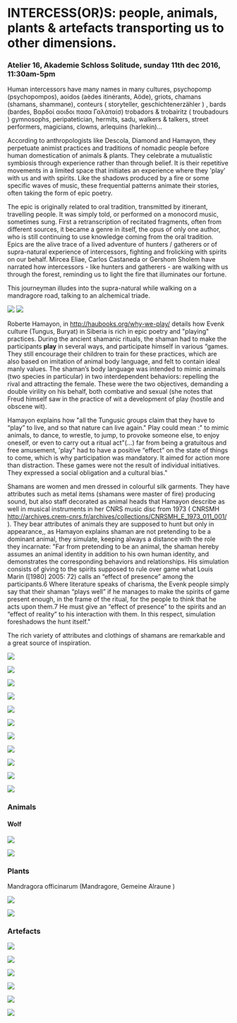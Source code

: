 # INTERCESS(OR)S: people, animals, plants & artefacts transporting us to other dimensions.

### Atelier 16, Akademie Schloss Solitude, sunday 11th dec 2016, 11:30am-5pm

Human intercessors have many names in many cultures, psychopomp (psychopompos), aoidos (aèdes itinérants, Aöde), griots, chamans (shamans, shammane), conteurs ( storyteller,  geschichtenerzähler ) , bards (bardes, Βαρδοί αοιδοι πασα Γαλάταίσ) trobadors & trobairitz ( troubadours   ) gymnosophs, peripatetician, hermits, sadu, walkers & talkers, street performers, magicians, clowns, arlequins (harlekin)...

According to anthropologists like Descola, Diamond and Hamayon, they perpetuate animist practices and traditions of nomadic people before human domestication of animals & plants. They celebrate a mutualistic symbiosis through experience rather than through belief. It is their repetitive movements in a limited space that initiates an experience where they 'play' with us and with spirits. Like the shadows produced by a fire or some specific waves of music, these frequential patterns animate their stories, often taking the form of epic poetry. 

The epic is originally related to oral tradition, transmitted by itinerant, travelling people. It was simply told, or performed on a monocord music, sometimes sung. First a retranscription of recitated fragments, often from different sources, it became a genre in itself, the opus of only one author, who is still continuing to use knowledge coming from the oral tradition. Epics are the alive trace of a lived adventure of hunters / gatherers or of supra-natural experience of intercessors, fighting and frolicking with spirits on our behalf. Mircea Eliae, Carlos Castaneda or Gershom Sholem have narrated how intercessors - like hunters and gatherers - are walking with us through the forest, reminding us to light the fire that illuminates our fortune. 

This journeyman illudes into the supra-natural while walking on a mandragore road, talking to an alchemical triade.

![](courbet.jpg) ![](a9ce01494be52ef28924fcba63079e9f.jpg)

Roberte Hamayon, in http://haubooks.org/why-we-play/ details how Evenk culture (Tungus, Buryat) in Siberia is rich in epic poetry and "playing" practices. During the ancient shamanic rituals, the shaman had to make the participants **play** in several ways, and participate himself in various “games. They still encourage their children to train for these practices, which are also based on imitation of animal body language, and felt to contain ideal manly values. The shaman’s body language was intended to mimic animals (two species in particular) in two interdependent behaviors: repelling the rival and attracting the female. These were the two objectives, demanding a double virility on his behalf, both combative and sexual (she notes that Freud himself saw in the practice of wit a development of play (hostile and obscene wit).

Hamayon explains how "all the Tungusic groups claim that they have to “play” to live, and so that nature can live again." Play could mean :" to mimic animals, to dance, to wrestle, to jump, to provoke someone else, to enjoy oneself, or even to carry out a ritual act"(...) far from being a gratuitous and free amusement, 'play" had to have a positive “effect” on the state of things to come, which is why participation was mandatory. It aimed for action more than distraction. These games were not the result of individual initiatives. They expressed a social obligation and a cultural bias."

Shamans are women and men dressed in colourful silk garments. They have attributes such as metal items (shamans were master of fire) producing sound, but also staff decorated as animal heads that Hamayon describe as well in musical instruments in her CNRS music disc from 1973 ( CNRSMH http://archives.crem-cnrs.fr/archives/collections/CNRSMH_E_1973_011_001/ ). They bear attributes of animals they are supposed to hunt but only in appearance,, as Hamayon explains shaman are not pretending to be a dominant animal, they simulate, keeping always a distance with the role they incarnate: "Far from pretending to be an animal, the shaman hereby assumes an animal identity in addition to his own human identity, and demonstrates the corresponding behaviors and relationships. His simulation consists of giving to the spirits supposed to rule over game what Louis Marin ([1980] 2005: 72) calls an “effect of presence” among the participants.6 Where literature speaks of charisma, the Evenk people simply say that their shaman “plays well” if he manages to make the spirits of game present enough, in the frame of the ritual, for the people to think that he acts upon them.7 He must give an “effect of presence” to the spirits and an “effect of reality” to his interaction with them. In this respect, simulation foreshadows the hunt itself."

The rich variety of attributes and clothings of shamans are remarkable and a great source of inspiration.

![](5f828560c60f19fe7c7fe339728e0b912.jpg)

![](dsc_6166.jpg)

![](artefacts.jpg)

![](fire.jpeg)

![](tengri-forrest.jpeg)

![](e8e10a7f2c0aacf4805021366f21aadf.jpg)

![](r2.JPG)

![](dsc_6148.jpg)

![](dsc_6425.jpg)

![](dsc_6415.jpg)

![](dsc_6478.jpg)

### Animals

#### Wolf

![](simon_parouty_1.jpg)

![](99086_lei_30001667photo1dappel_175004607_4.jpg)

### Plants

Mandragora officinarum (Mandragore, Gemeine Alraune )

![](Tacuinum_Sanitatis_Mandrake_Dog.jpg)

![](NaplesDioscuridesMandrake.jpg)

### Artefacts

![](e6fcab2186ecdb476c7e6076b70d3a80a6970dfb.jpg)

![](music.png)

![](music2.png)

![](450ddac649dc85e3ad5692119753cbc8.jpg)

![](old-shaman-traditional-accessories-belongings-ceremonial-s-28974196.jpg)

![](87ab0699e32fce7aa69a8212b89af71c.jpg)
